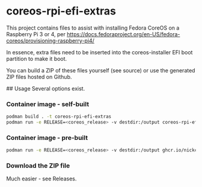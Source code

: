 # coreos-rpi-efi-extras
This project contains files to assist with installing Fedora CoreOS on a Raspberry Pi 3 or 4, per https://docs.fedoraproject.org/en-US/fedora-coreos/provisioning-raspberry-pi4/

In essence, extra files need to be inserted into the coreos-installer EFI boot partition to make it boot.

You can build a ZIP of these files yourself (see source) or use the generated ZIP files hosted on Github.

## Usage
Several options exist.

### Container image - self-built
```sh
podman build . -t coreos-rpi-efi-extras
podman run -e RELEASE=<coreos_release> -v destdir:/output coreos-rpi-efi-extras
```

### Container image - pre-built
```sh
podman run -e RELEASE=<coreos_release> -v destdir:/output ghcr.io/nickcmaynard/coreos-rpi-efi-extras
```

### Download the ZIP file
Much easier - see Releases.